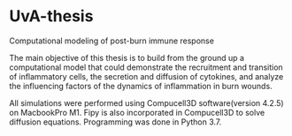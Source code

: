 # UvA-thesis
Computational modeling of post-burn immune response

The main objective of this thesis is to build from the ground up a computational model that could demonstrate the recruitment and transition of inflammatory cells, the secretion and diffusion of cytokines, and analyze the influencing factors of the dynamics of inflammation in burn wounds. 

All simulations were performed using Compucell3D software(version 4.2.5) on MacbookPro M1. Fipy is also incorporated in Compucell3D to solve diffusion equations. Programming was done in Python 3.7.
